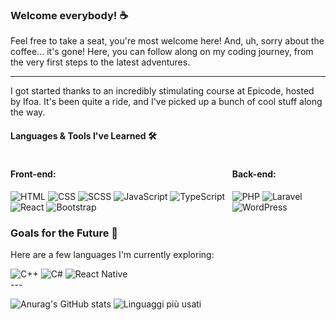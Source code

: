 ### Welcome everybody! ☕️
Feel free to take a seat, you're most welcome here! And, uh, sorry about the coffee... it's gone!
Here, you can follow along on my coding journey, from the very first steps to the latest adventures.

---
I got started thanks to an incredibly stimulating course at Epicode, hosted by Ifoa. It's been quite a ride, and I've picked up a bunch of cool stuff along the way.

#### Languages & Tools I've Learned 🛠️

<div style="display: flex; justify-content: space-between;">

  <div>
    <h4>Front-end:</h4>
    <div>
      <img src="https://img.shields.io/badge/html-239120?style=for-the-badge&amp;logo=html5&amp;logoColor=white" alt="HTML" title="HTML">
      <img src="https://img.shields.io/badge/css-1572B6?style=for-the-badge&amp;logo=css3&amp;logoColor=white" alt="CSS" title="CSS">
      <img src="https://img.shields.io/badge/sass-CC6699?style=for-the-badge&amp;logo=sass&amp;logoColor=white" alt="SCSS" title="SCSS">
      <img src="https://img.shields.io/badge/javascript-F7DF1E?style=for-the-badge&amp;logo=javascript&amp;logoColor=black" alt="JavaScript" title="JavaScript">
      <img src="https://img.shields.io/badge/typescript-3178C6?style=for-the-badge&amp;logo=typescript&amp;logoColor=white" alt="TypeScript" title="TypeScript">
      <img src="https://img.shields.io/badge/react-61DAFB?style=for-the-badge&amp;logo=react&amp;logoColor=black" alt="React" title="React">
      <img src="https://img.shields.io/badge/bootstrap-563D7C?style=for-the-badge&amp;logo=bootstrap&amp;logoColor=white" alt="Bootstrap" title="Bootstrap">
    </div>
  </div>
  <div>
    <h4>Back-end:</h4>
    <div>
      <img src="https://img.shields.io/badge/php-777BB4?style=for-the-badge&amp;logo=php&amp;logoColor=white" alt="PHP" title="PHP">
      <img src="https://img.shields.io/badge/laravel-FF2D20?style=for-the-badge&amp;logo=laravel&amp;logoColor=white" alt="Laravel" title="Laravel">
      <img src="https://img.shields.io/badge/wordpress-21759B?style=for-the-badge&amp;logo=wordpress&amp;logoColor=white" alt="WordPress" title="WordPress">
    </div>
  </div>
</div>

 ### Goals for the Future 🔭

Here are a few languages I'm currently exploring:
<div>
<img src="https://img.shields.io/badge/c++-00599C?style=for-the-badge&amp;logo=c%2B%2B&amp;logoColor=white" alt="C++" title="C++">
<img src="https://img.shields.io/badge/c%23-239120?style=for-the-badge&amp;logo=c-sharp&amp;logoColor=white" alt="C#" title="C#">
<img src="https://img.shields.io/badge/react_native-61DAFB?style=for-the-badge&amp;logo=react&amp;logoColor=black" alt="React Native" title="React Native">
</div>
---



![Anurag's GitHub stats](https://github-readme-stats.vercel.app/api/?username=GianMariaRicciolini&show_icons=true&theme=solarized-light&bg_color=F0E6D1)
![Linguaggi più usati](https://github-readme-stats.vercel.app/api/top-langs/?username=GianMariaRicciolini&layout=compact&theme=solarized-light&bg_color=F0E6D1&langs_count=8)
